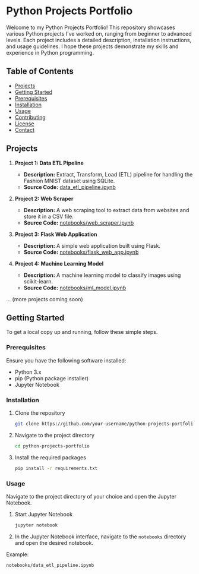 # Python Projects Portfolio

Welcome to my Python Projects Portfolio! This repository showcases various Python projects I've worked on, ranging from beginner to advanced levels. Each project includes a detailed description, installation instructions, and usage guidelines. I hope these projects demonstrate my skills and experience in Python programming.

## Table of Contents

- [Projects](#projects)
- [Getting Started](#getting-started)
- [Prerequisites](#prerequisites)
- [Installation](#installation)
- [Usage](#usage)
- [Contributing](#contributing)
- [License](#license)
- [Contact](#contact)

## Projects

1. **Project 1: Data ETL Pipeline**
   - **Description:** Extract, Transform, Load (ETL) pipeline for handling the Fashion MNIST dataset using SQLite.
   - **Source Code:** [data_etl_pipeline.ipynb](notebooks/data_etl_pipeline.ipynb)

2. **Project 2: Web Scraper**
   - **Description:** A web scraping tool to extract data from websites and store it in a CSV file.
   - **Source Code:** [notebooks/web_scraper.ipynb](notebooks/web_scraper.ipynb)

3. **Project 3: Flask Web Application**
   - **Description:** A simple web application built using Flask.
   - **Source Code:** [notebooks/flask_web_app.ipynb](notebooks/flask_web_app.ipynb)

4. **Project 4: Machine Learning Model**
   - **Description:** A machine learning model to classify images using scikit-learn.
   - **Source Code:** [notebooks/ml_model.ipynb](notebooks/ml_model.ipynb)

... (more projects coming soon)

## Getting Started

To get a local copy up and running, follow these simple steps.

### Prerequisites

Ensure you have the following software installed:

- Python 3.x
- pip (Python package installer)
- Jupyter Notebook

### Installation

1. Clone the repository
    ```sh
    git clone https://github.com/your-username/python-projects-portfolio.git
    ```
2. Navigate to the project directory
    ```sh
    cd python-projects-portfolio
    ```
3. Install the required packages
    ```sh
    pip install -r requirements.txt
    ```

### Usage

Navigate to the project directory of your choice and open the Jupyter Notebook.

1. Start Jupyter Notebook
    ```sh
    jupyter notebook
    ```
2. In the Jupyter Notebook interface, navigate to the `notebooks` directory and open the desired notebook.

Example:
   ```sh
   notebooks/data_etl_pipeline.ipynb
